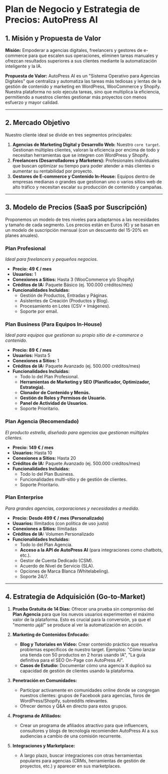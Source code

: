 
# Plan de Negocio y Estrategia de Precios: AutoPress AI

## 1. Misión y Propuesta de Valor

**Misión:** Empoderar a agencias digitales, freelancers y gestores de e-commerce para que escalen sus operaciones, eliminen tareas manuales y ofrezcan resultados superiores a sus clientes mediante la automatización inteligente y la IA.

**Propuesta de Valor:** AutoPress AI es un "Sistema Operativo para Agencias Digitales" que centraliza y automatiza las tareas más tediosas y lentas de la gestión de contenido y marketing en WordPress, WooCommerce y Shopify. Nuestra plataforma no solo ejecuta tareas, sino que multiplica la eficiencia, permitiendo a nuestros clientes gestionar más proyectos con menos esfuerzo y mayor calidad.

---

## 2. Mercado Objetivo

Nuestro cliente ideal se divide en tres segmentos principales:

1.  **Agencias de Marketing Digital y Desarrollo Web:** Nuestro `core target`. Gestionan múltiples clientes, valoran la eficiencia por encima de todo y necesitan herramientas que se integren con WordPress y Shopify.
2.  **Freelancers (Desarrolladores y Marketers):** Profesionales individuales que buscan optimizar su tiempo para poder atender a más clientes o aumentar su rentabilidad por proyecto.
3.  **Gestores de E-commerce y Contenido In-House:** Equipos dentro de empresas medianas o grandes que gestionan uno o varios sitios web de alto tráfico y necesitan escalar su producción de contenido y campañas.

---

## 3. Modelo de Precios (SaaS por Suscripción)

Proponemos un modelo de tres niveles para adaptarnos a las necesidades y tamaño de cada segmento. Los precios están en Euros (€) y se basan en un modelo de suscripción mensual (con un descuento del 15-20% en planes anuales).

### **Plan Profesional**
*Ideal para freelancers y pequeños negocios.*

-   **Precio:** **49 € / mes**
-   **Usuarios:** 1
-   **Conexiones a Sitios:** Hasta 3 (WooCommerce y/o Shopify)
-   **Créditos de IA:** Paquete Básico (ej. 100.000 créditos/mes)
-   **Funcionalidades Incluidas:**
    -   Gestión de Productos, Entradas y Páginas.
    -   Asistentes de Creación (Productos y Blog).
    -   Procesamiento en Lotes (CSV + Imágenes).
    -   Soporte por email.

### **Plan Business (Para Equipos In-House)**
*Ideal para equipos que gestionan su propio sitio de e-commerce o contenido.*

-   **Precio:** **89 € / mes**
-   **Usuarios:** Hasta 5
-   **Conexiones a Sitios:** 1
-   **Créditos de IA:** Paquete Avanzado (ej. 500.000 créditos/mes)
-   **Funcionalidades Incluidas:**
    -   Todo lo del Plan Profesional.
    -   **Herramientas de Marketing y SEO (Planificador, Optimizador, Estrategia).**
    -   **Clonador de Contenido y Menús.**
    -   **Gestión de Roles y Permisos de Usuario.**
    -   **Panel de Actividad de Usuarios.**
    -   Soporte Prioritario.

### **Plan Agencia (Recomendado)**
*El producto estrella, diseñado para agencias que gestionan múltiples clientes.*

-   **Precio:** **149 € / mes**
-   **Usuarios:** Hasta 10
-   **Conexiones a Sitios:** Hasta 20
-   **Créditos de IA:** Paquete Avanzado (ej. 500.000 créditos/mes)
-   **Funcionalidades Incluidas:**
    -   Todo lo del Plan Business.
    -   Funcionalidades multi-sitio y de gestión de clientes.
    -   Soporte Prioritario.

### **Plan Enterprise**
*Para grandes agencias, corporaciones y necesidades a medida.*

-   **Precio:** **Desde 499 € / mes (Personalizado)**
-   **Usuarios:** Ilimitados (con política de uso justo)
-   **Conexiones a Sitios:** Ilimitadas
-   **Créditos de IA:** Volumen Personalizado
-   **Funcionalidades Incluidas:**
    -   Todo lo del Plan Agencia.
    -   **Acceso a la API de AutoPress AI** (para integraciones como chatbots, etc.).
    -   Gestor de Cuenta Dedicado (CSM).
    -   Acuerdo de Nivel de Servicio (SLA).
    -   Opciones de Marca Blanca (Whitelabeling).
    -   Soporte 24/7.

---

## 4. Estrategia de Adquisición (Go-to-Market)

1.  **Prueba Gratuita de 14 Días:** Ofrecer una prueba sin compromiso del **Plan Agencia** para que los nuevos usuarios experimenten el máximo valor de la plataforma. Esto es crucial para la conversión, ya que el "momento ¡ajá!" se produce al ver la automatización en acción.

2.  **Marketing de Contenidos Enfocado:**
    -   **Blog y Tutoriales en Vídeo:** Crear contenido práctico que resuelva problemas específicos de nuestro target. Ejemplos: "Cómo lanzar una tienda con 50 productos en 2 horas usando IA", "La guía definitiva para el SEO On-Page con AutoPress AI".
    -   **Casos de Estudio:** Documentar cómo una agencia X duplicó su capacidad de gestión de clientes usando la plataforma.

3.  **Penetración en Comunidades:**
    -   Participar activamente en comunidades online donde se congregan nuestros clientes: grupos de Facebook para agencias, foros de WordPress/Shopify, subreddits relevantes.
    -   Ofrecer demos y Q&A en directo para estos grupos.

4.  **Programa de Afiliados:**
    -   Crear un programa de afiliados atractivo para que influencers, consultores y blogs de tecnología recomienden AutoPress AI a sus audiencias a cambio de una comisión recurrente.

5.  **Integraciones y Marketplace:**
    -   A largo plazo, buscar integraciones con otras herramientas populares para agencias (CRMs, herramientas de gestión de proyectos, etc.) y aparecer en sus marketplaces.
